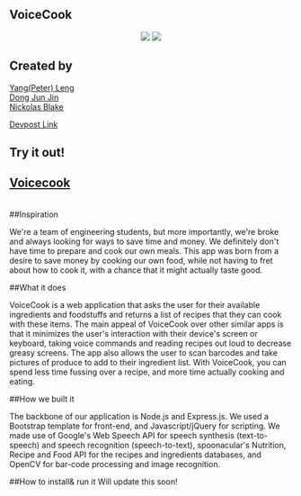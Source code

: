 ## VoiceCook


<div style="text-align:center">
<img src="http://challengepost-s3-challengepost.netdna-ssl.com/photos/production/software_photos/000/369/159/datas/gallery.jpg" />
<img src="http://challengepost-s3-challengepost.netdna-ssl.com/photos/production/software_photos/000/369/160/datas/gallery.jpg" />
</div>

## Created by

<a href="https://github.com/peterl328">Yang(Peter) Leng</a></br>
<a href="https://github.com/DongJunJin">Dong Jun Jin</a></br>
<a href="https://github.com/nsblake">Nickolas Blake</a></br>

<a href="http://devpost.com/software/voice-cook">Devpost Link</a></br>

## Try it out!
<a href="http://www.voicecook.com/"><h2>Voicecook</h2></a></br>
##Inspiration

We're a team of engineering students, but more importantly, we're broke and always looking for ways to save time and money. We definitely don't have time to prepare and cook our own meals. This app was born from a desire to save money by cooking our own food, while not having to fret about how to cook it, with a chance that it might actually taste good.

##What it does

VoiceCook is a web application that asks the user for their available ingredients and foodstuffs and returns a list of recipes that they can cook with these items. The main appeal of VoiceCook over other similar apps is that it minimizes the user's interaction with their device's screen or keyboard, taking voice commands and reading recipes out loud to decrease greasy screens. The app also allows the user to scan barcodes and take pictures of produce to add to their ingredient list. With VoiceCook, you can spend less time fussing over a recipe, and more time actually cooking and eating.

##How we built it

The backbone of our application is Node.js and Express.js. We used a Bootstrap template for front-end, and Javascript/jQuery for scripting. We made use of Google's Web Speech API for speech synthesis (text-to-speech) and speech recognition (speech-to-text), spoonacular's Nutrition, Recipe and Food API for the recipes and ingredients databases, and OpenCV for bar-code processing and image recognition.

##How to install& run it 
Will update this soon!



